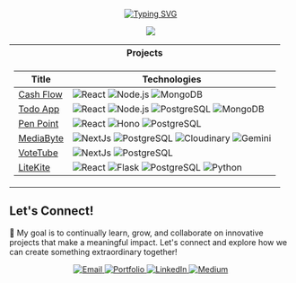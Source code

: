 <p align="center">
  <a href="https://github.com/akshatg5">
    <img src="https://readme-typing-svg.demolab.com?font=Arial&size=18&duration=2000&pause=100&multiline=true&width=500&height=80&lines=Akshat+Girdhar;Full Stack Developer+%7C+Exploring FinTech;" alt="Typing SVG" />
  </a>
</p>

<p align="center">
  <a href="https://github.com/akshatg5">
    <img src="https://github-stats-alpha.vercel.app/api?username=akshatg5&cc=22272e&tc=37BCF6&ic=fff&bc=0000">
  </a>
</p>

<table align="center">
<tr><th>Projects</th></tr>
<tr><td>

|Title | Technologies|
|--|--|
| [Cash Flow](https://cash-flow-alpha.vercel.app/) | ![React](https://img.shields.io/badge/React-black?style=flat-square&logo=react) ![Node.js](https://img.shields.io/badge/Node.js-black?style=flat-square&logo=nodedotjs) ![MongoDB](https://img.shields.io/badge/MongoDB-black?style=flat-square&logo=mongodb)|
| [Todo App](https://github.com/akshatg5/ToDo-App) |  ![React](https://img.shields.io/badge/React-black?style=flat-square&logo=react) ![Node.js](https://img.shields.io/badge/Node.js-black?style=flat-square&logo=nodedotjs) ![PostgreSQL](https://img.shields.io/badge/PostgreSQL-black?style=flat-square&logo=postgresql) ![MongoDB](https://img.shields.io/badge/MongoDB-black?style=flat-square&logo=mongodb)|
| [Pen Point](https://penpoint.vercel.app/) |  ![React](https://img.shields.io/badge/React-black?style=flat-square&logo=react) ![Hono](https://img.shields.io/badge/Hono-black?style=flat-square&logo=hono) ![PostgreSQL](https://img.shields.io/badge/PostgreSQL-black?style=flat-square&logo=postgresql)||
| [MediaByte](https://mediabyte.vercel.app/) |  ![NextJs](https://img.shields.io/badge/Next-black?style=flat-square&logo=vercel) ![PostgreSQL](https://img.shields.io/badge/PostgreSQL-black?style=flat-square&logo=postgresql) ![Cloudinary](https://img.shields.io/badge/cloudinary-black?style=flat-square&logo=cloudinary) ![Gemini](https://img.shields.io/badge/Gemini-black?style=flat-square&logo=google)||
| [VoteTube](https://votetube.vercel.app/) |  ![NextJs](https://img.shields.io/badge/Next-black?style=flat-square&logo=vercel) ![PostgreSQL](https://img.shields.io/badge/PostgreSQL-black?style=flat-square&logo=postgresql)||
| [LiteKite](https://litekite.vercel.app/) |  ![React](https://img.shields.io/badge/React-black?style=flat-square&logo=react) ![Flask](https://img.shields.io/badge/Flask-black?style=flat-square&logo=flask) ![PostgreSQL](https://img.shields.io/badge/PostgreSQL-black?style=flat-square&logo=postgresql) ![Python](https://img.shields.io/badge/Python-black?style=flat-square&logo=python)||
</td></tr>
</table>

## Let's Connect!

🌟 My goal is to continually learn, grow, and collaborate on innovative projects that make a meaningful impact. Let's connect and explore how we can create something extraordinary together!

<p align="center">
  <a href="mailto:akshatgirdhar05@gmail.com">
    <img src="https://img.shields.io/badge/Gmail-333333?style=for-the-badge&logo=gmail&logoColor=red" alt="Email" />
  </a>
  <a href="https://akshatgirdhar-portfolio.vercel.app/">
    <img src="https://img.shields.io/badge/Portfolio-333333?style=for-the-badge&logo=vercel&logoColor=black" alt="Portfolio" />
  </a>
  <a href="https://www.linkedin.com/in/akshat-girdhar-56a848206/" target="_blank">
    <img src="https://img.shields.io/badge/LinkedIn-007785?style=for-the-badge&logo=linkedin&logoColor=white" alt="LinkedIn" />
  </a>
  <a href="https://medium.com/@akshatgirdhar05" target="_blank">
    <img src="https://img.shields.io/badge/Medium-007785?style=for-the-badge&logo=medium&logoColor=black" alt="Medium" />
  </a>
</p>
